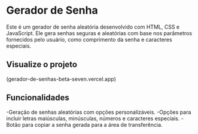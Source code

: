 # Gerador de Senha
Este é um gerador de senha aleatória desenvolvido com HTML, CSS e JavaScript. Ele gera senhas seguras e aleatórias com base nos parâmetros fornecidos pelo usuário, como comprimento da senha e caracteres especiais.

## Visualize o projeto
(gerador-de-senhas-beta-seven.vercel.app)

## Funcionalidades
-Geração de senhas aleatórias com opções personalizáveis.
-Opções para incluir letras maiúsculas, minúsculas, números e caracteres especiais.
-Botão para copiar a senha gerada para a área de transferência.
